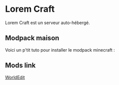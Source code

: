 # Lorem Craft

Lorem Craft est un serveur auto-hébergé.

## Modpack maison

Voici un p'tit tuto pour installer le modpack minecraft :

## Mods link

[WorldEdit](https://www.curseforge.com/minecraft/mc-mods/worldedit/files/3922622)
